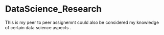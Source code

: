 # DataScience_Research
This is my peer to peer assignemnt could also be considered my knowledge of certain data science aspects .
